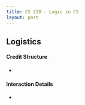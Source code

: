```yaml
---
title: CS 228 - Logic in CS
layout: post
---
```


## Logistics

#### Credit Structure

- 

#### Interaction Details

- 